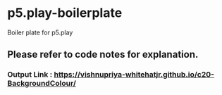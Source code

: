 # p5.play-boilerplate
Boiler plate for p5.play

## Please refer to code notes for explanation.

### Output Link : https://vishnupriya-whitehatjr.github.io/c20-BackgroundColour/
